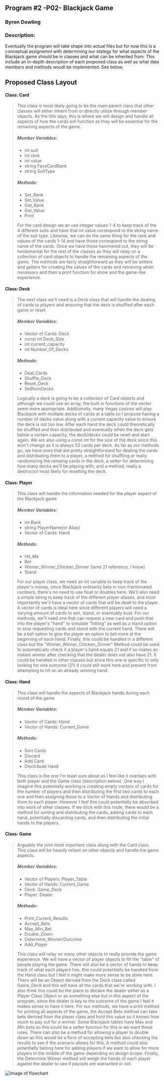 ## Program #2 -P02- Blackjack Game
### Byron Dowling
### Description:

Eventually the program will take shape into actual files but for now this is a conceptual assignemnt with determining our stategy for what aspects of the Blackjack game should be in classes and what can be inherited from. This include an in-depth description of each proposed class as well as what data members and methods woudl be implemented. See below.

## Proposed Class Layout

#### Class: Card
> This class is most likely going to be the main parent class that other classes will either inherit from or directly utilize through member objects. As the title says, this is where we will design and handle all aspects of how the cards will function as they will be essential for the remaining aspects of the game.
>
> ##### Member Variables:
> - int suit
> - int rank
> - int value
> - string FaceCardRank
> - string SuitType
>
> ##### Methods:
> - Set_Rank
> - Set_Value
> - Get_Rank
> - Get_Value
> - Print
>
>
> For the card design we an use integer values 1-4 to keep track of the 4 different suits and have that int value correspond to the string name of the suit type. Likewise, we can do the same thing for the rank and values of the cards 1-14 and have those correspond to the string name of the cards. Once we have these hammered out, they will be fundamental for the rest of the classes as they will relay on a collection of card objects to handle the remaining aspects of the game. The methods are fairly straighforward as they will be setters and getters for creating the values of the cards and retrieving when necessary and then a print function for show and the game-like experience.


#### Class: Deck
> The next class we'll need is a Deck class that will handle the dealing of cards to players and ensuring that the deck is shuffled after each game or reset.
>
> ##### Member Variables:
> - Vector of Cards: Deck
> - const int Deck_Size 
> - int current_capacity
> - int Number_Of_Decks
>
> ##### Methods:
> - Deal_Cards
> - Shuffle_Deck
> - Reset_Deck
> - SetNumDecks
>
>
> Logically a deck is going to be a collection of Card objects and although we could use an array, the built in functions of the vector seem more appropriate. Additionally, many Vegas casinos will play Blackjack with multiple decks of cards at a table so I propose having a number of decks value along with a current capacity value to ensure the deck is not too low. After each hand the deck could theoretically be shuffled and then distributed and eventually when the deck gets below a certain capacity, the deck/decks could be reset and start again. We are also using a const int for the size of the deck since this won't change as it is always 52 cards per deck. As far as our methods go, we have ones that are pretty straightforward for dealing the cards and distributing them to a player, a method for shuffling or really randomizing the remaing cards in the deck, a setter for determining how many decks we'll be playing with, and a method, really a destructor most likely for resetting the deck.

#### Class: Player
> This class will handle the information needed for the player aspect of the Blackjack game
>
> ##### Member Variables:
> - int Bank
> - string PlayerName(or Alias)
> - Vector of Cards: Hand
>
> ##### Methods: 
> - Hit_Me
> - Bet
> - Winner_Winner_Chicken_Dinner (lame 21 reference, I know)
> - Stand
>
>
> For our player class, we need an int variable to keep track of the player's money, since Blackjack ordinarily bets in non-fractionated numbers, there's no need to use float or doubles here. We'll also need a simple string to keep track of the different player aliases, and most importantly we'll have a vector of cards that will be dealt to the player. A vector of cards is ideal here since different players will need a varying amount of cards to win, stand, or eventually bust. For our methods, we'll need one that can request a new card and push that into the player's "hand" to simulate "hitting" as well as a stand option to stop requesting cards and stand with the current hand. There will be a bet option to give the player an option to bet more at the beginning of each hand. Finally, this could be handled in a different class but the "Winner_Winner_Chicken_Dinner" Method could be used to automatically check if a player's hand equals 21 and if so iniates an instant winner after checking that the dealer does not also have 21. It could be handled in other classes but since this one is specific to only looking for one outcome (21) it could still work here and prevent from attempting to hit on an already winning hand.

#### Class: Hand
> This class will handle the aspects of Blackjack hands during each round of the game
>
> ##### Member Variables:
> - Vector of Cards: Hand
> - Vector of Hands: Current_Game 
>
> ##### Methods:
> - Sort Cards
> - Discard
> - Add Card
> - Disctribute Hand
>
>
> This class is the one I'm least sure about as I feel like it overlaps with both player and the Game class (description below). One way I imagine this potentially working is creating empty vectors of cards for the number of players and then distributing the first two cards to each one and then assigning those to a Vector of Hands and distributing them to each player. However I feel this could potentially be absorbed into work of other classes. If we stick with this route, there would be a method for sorting and distributing the cards, adding cards to each hand, potentially discarding cards, and then distributing the initial hands to the players.

#### Class: Game
> Arguably the joint most important class along with the Card class. This class will be heavily reliant on other objects and handle the game aspects.
>
> ##### Member Variables:
> - Vector of Players: Player_Table
> - Vector of Hands: Current_Game
> - Deck: Game_Deck
> - Player: Dealer
>
> ##### Methods:
> - Print_Current_Results
> - Accept_Bets
> - Max_Min_Bet
> - Double_Down
> - Determine_Winner/Outcome
> - Add_Player
>
>
> This class will relay on many other objects to really provide the game experience. We will have a vector of player objects to fill the "table" of people playing the game. There will also be a vector of hands to keep track of what each players has, this could potentially be handled from the Hand class but I feel it might make more sense to be done here. There will be an Object derived from the Deck class called Game_Deck and this will have all the cards that we're working with. I also think this could be the place to declare the dealer either as a Player Class Object or as something else but in this aspect of the program, since the dealer is key to the outcome of the game I feel it makes sense to have it here. For our methods, we have a print method for printing all aspects of the game, the Accept Bets method can take bets derived from the player class and hold this value so it knows how much to pay out for a winner. Some Blackjack tables have Max and Min bets so this could be a setter function for this is we want these rules. There can also be a method for allowing a player to double down as this would be a form of accepting bets but also checking the results to see if the scenario allows for this. A method could also potentially belong here for adding players if we want to allow for more players in the middle of the game depending on design scope. Finally, the Determine Winner method will weigh the hands of each player against the dealer to see if payouts are warranted or not. 
>
>
>
![Image of flowchart](https://github.com/Byron-Dowling/2143-OOP-Dowling/blob/master/Assignments/P02/UML%20class.png)
